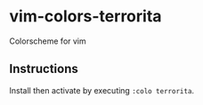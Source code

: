 # vim-colors-terrorita
Colorscheme for vim

## Instructions
Install then activate by executing `:colo terrorita`.
